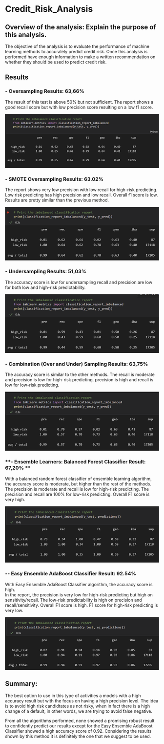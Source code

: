 # Credit_Risk_Analysis

## Overview of the analysis: Explain the purpose of this analysis.


The objective of the analysis is to evaluate the performance of machine learning methods to accuralely predict credit risk. Once this analysis is performed have enough information to make a written recommendation on whether they should be used to predict credit risk.


## Results

### **- Oversampling Results: 63,66%**

The result of this test is above 50% but not sufficient. The report shows a good recall score but with low precision score resulting on a low f1 score. 

<p align = "center">
<img src ="https://github.com/GDIAZ1106/Module_17_Credit_Risk_Analysis/blob/712ac0153b5b72a8e8b6943efd2ab31a92278e14/Resources/Naive%20Random%20Oversampling%20.png?raw=true"/>

### **- SMOTE Oversampling Results: 63.02%**
The report shows very low precision with low recall for high-risk predicting. Low risk predicting has high precision and low recall. Overall f1 score is low. Results are pretty similar than the previous method. 

<p align = "center">
<img src ="https://github.com/GDIAZ1106/Module_17_Credit_Risk_Analysis/blob/ec19dcdbc625b4e8114c8732109ffc86d130c274/Resources/SMOTE%20Oversampling%20.png?raw=true"/>


### **- Undersampling Results: 51,03%**
The accuracy score is low for undersampling recall and precision are low for both low and high-risk predictability.

<p align = "center">
<img src ="https://github.com/GDIAZ1106/Module_17_Credit_Risk_Analysis/blob/49ae163bbfa06c9eef5c76782f8bdda3f7914445/Resources/Undersampling%20.png?raw=true"/>


### **- Combination (Over and Under) Sampling Results: 63,75%**
The accuracy score is similar to the other methods. The recall is moderate and precision is low for high-risk predicting. precision is high and recall is low for low-risk predicting. 

<p align = "center">
<img src ="https://github.com/GDIAZ1106/Module_17_Credit_Risk_Analysis/blob/ec19dcdbc625b4e8114c8732109ffc86d130c274/Resources/Combine%20Under%20-%20Oversampling%20.png?raw=true"/>

### **- Ensemble Learners: Balanced Forest Classifier Result: 67,20% **
With a balanced random forest classifier of ensemble learning algorithm, the accuracy score is moderate, but higher than the rest of the methods.
The precision is moderate and recall is low for high-risk predicting. The precision and recall are 100% for low-risk predicting. Overall F1 score is very high. 

<p align = "center">
<img src ="https://github.com/GDIAZ1106/Module_17_Credit_Risk_Analysis/blob/ec19dcdbc625b4e8114c8732109ffc86d130c274/Resources/Balanced%20Random%20Forest%20Classifier.png?raw=true"/>

### **-- Easy Ensemble AdaBoost Classifier Result: 92.54%**

With Easy Ensemble AdaBoost Classifier algorithm, the accuracy score is high.  
In the report, the precision is very low for high-risk predicting but high on sensitivity/recall. The low-risk predictability is high on precision and recall/sensitivity. Overall F1 score is high. F1 score for high-risk predicting is very low.

<p align = "center">
<img src ="https://github.com/GDIAZ1106/Module_17_Credit_Risk_Analysis/blob/ec19dcdbc625b4e8114c8732109ffc86d130c274/Resources/Easy%20Assemble%20Adabost%20Classifier.png?raw=true"/>




## Summary: 

The best option to use in this type of activities a models with a high accuracy result but with the focus on having a high precision level. The idea is to avoid high risk candidtates as not risky, when in fact there is a high change of a default, in other words, we are trying to avoid false negative.


From all the algorithms performed, none showed a promising robust result to confidently predict our results except for the Easy Ensemble AdaBoost Classifier showed a high accuracy score of 0.92. Considering the results shown by this method it is definitely the one that we suggest to be used. 



